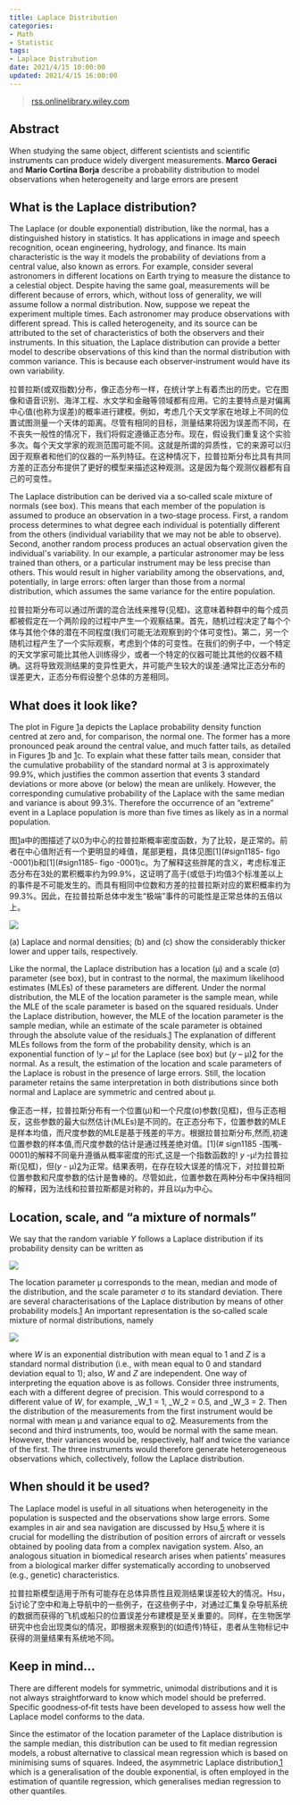```yaml
---
title: Laplace Distribution
categories:
- Math
- Statistic
tags:
- Laplace Distribution
date: 2021/4/15 10:00:00
updated: 2021/4/15 16:00:00
---
```




> [rss.onlinelibrary.wiley.com](https://rss.onlinelibrary.wiley.com/doi/full/10.1111/j.1740-9713.2018.01185.x)

Abstract
--------

When studying the same object, different scientists and scientific instruments can produce widely divergent measurements. **Marco Geraci** and **Mario Cortina Borja** describe a probability distribution to model observations when heterogeneity and large errors are present

What is the Laplace distribution?
---------------------------------

The Laplace (or double exponential) distribution, like the normal, has a distinguished history in statistics. It has applications in image and speech recognition, ocean engineering, hydrology, and finance. Its main characteristic is the way it models the probability of deviations from a central value, also known as errors. For example, consider several astronomers in different locations on Earth trying to measure the distance to a celestial object. Despite having the same goal, measurements will be different because of errors, which, without loss of generality, we will assume follow a normal distribution. Now, suppose we repeat the experiment multiple times. Each astronomer may produce observations with different spread. This is called heterogeneity, and its source can be attributed to the set of characteristics of both the observers and their instruments. In this situation, the Laplace distribution can provide a better model to describe observations of this kind than the normal distribution with common variance. This is because each observer‐instrument would have its own variability.

拉普拉斯(或双指数)分布，像正态分布一样，在统计学上有着杰出的历史。它在图像和语音识别、海洋工程、水文学和金融等领域都有应用。它的主要特点是对偏离中心值(也称为误差)的概率进行建模。例如，考虑几个天文学家在地球上不同的位置试图测量一个天体的距离。尽管有相同的目标，测量结果将因为误差而不同，在不丧失一般性的情况下，我们将假定遵循正态分布。现在，假设我们重复这个实验多次。每个天文学家的观测范围可能不同。这就是所谓的异质性，它的来源可以归因于观察者和他们的仪器的一系列特征。在这种情况下，拉普拉斯分布比具有共同方差的正态分布提供了更好的模型来描述这种观测。这是因为每个观测仪器都有自己的可变性。

The Laplace distribution can be derived via a so‐called scale mixture of normals (see box). This means that each member of the population is assumed to produce an observation in a two‐stage process. First, a random process determines to what degree each individual is potentially different from the others (individual variability that we may not be able to observe). Second, another random process produces an actual observation given the individual's variability. In our example, a particular astronomer may be less trained than others, or a particular instrument may be less precise than others. This would result in higher variability among the observations, and, potentially, in large errors: often larger than those from a normal distribution, which assumes the same variance for the entire population.

拉普拉斯分布可以通过所谓的混合法线来推导(见框)。这意味着种群中的每个成员都被假定在一个两阶段的过程中产生一个观察结果。首先，随机过程决定了每个个体与其他个体的潜在不同程度(我们可能无法观察到的个体可变性)。第二，另一个随机过程产生了一个实际观察，考虑到个体的可变性。在我们的例子中，一个特定的天文学家可能比其他人训练得少，或者一个特定的仪器可能比其他的仪器不精确。这将导致观测结果的变异性更大，并可能产生较大的误差:通常比正态分布的误差更大，正态分布假设整个总体的方差相同。

What does it look like?
-----------------------

The plot in Figure [1](#sign1185-fig-0001)a depicts the Laplace probability density function centred at zero and, for comparison, the normal one. The former has a more pronounced peak around the central value, and much fatter tails, as detailed in Figures [1](#sign1185-fig-0001)b and [1](#sign1185-fig-0001)c. To explain what these fatter tails mean, consider that the cumulative probability of the standard normal at 3 is approximately 99.9%, which justifies the common assertion that events 3 standard deviations or more above (or below) the mean are unlikely. However, the corresponding cumulative probability of the Laplace with the same median and variance is about 99.3%. Therefore the occurrence of an “extreme” event in a Laplace population is more than five times as likely as in a normal population.

图[1](#sign1185-fig-0001)a中的图描述了以0为中心的拉普拉斯概率密度函数，为了比较，是正常的。前者在中心值附近有一个更明显的峰值，尾部更粗，具体见图[1](#sign1185- figo -0001)b和[1](#sign1185- figo -0001)c。为了解释这些胖尾的含义，考虑标准正态分布在3处的累积概率约为99.9%，这证明了高于(或低于)均值3个标准差以上的事件是不可能发生的。而具有相同中位数和方差的拉普拉斯对应的累积概率约为99.3%。因此，在拉普拉斯总体中发生“极端”事件的可能性是正常总体的五倍以上。

[![](https://rss.onlinelibrary.wiley.com/cms/asset/88edfd67-37e8-4f71-8a27-f94c13c27c99/sign1185-fig-0001-m.png)](https://rss.onlinelibrary.wiley.com/cms/asset/7fe82457-b904-43b1-bf46-49107bc8a3ad/sign1185-fig-0001-m.jpg)

(a) Laplace and normal densities; (b) and (c) show the considerably thicker lower and upper tails, respectively.

Like the normal, the Laplace distribution has a location (μ) and a scale (σ) parameter (see box), but in contrast to the normal, the maximum likelihood estimates (MLEs) of these parameters are different. Under the normal distribution, the MLE of the location parameter is the sample mean, while the MLE of the scale parameter is based on the squared residuals. Under the Laplace distribution, however, the MLE of the location parameter is the sample median, while an estimate of the scale parameter is obtained through the absolute value of the residuals.[1](#sign1185-bib-0001) The explanation of different MLEs follows from the form of the probability density, which is an exponential function of !_y_ – μ! for the Laplace (see box) but (_y_ – μ)[2](#sign1185-bib-0002) for the normal. As a result, the estimation of the location and scale parameters of the Laplace is robust in the presence of large errors. Still, the location parameter retains the same interpretation in both distributions since both normal and Laplace are symmetric and centred about μ.

像正态一样，拉普拉斯分布有一个位置(μ)和一个尺度(σ)参数(见框)，但与正态相反，这些参数的最大似然估计(MLEs)是不同的。在正态分布下，位置参数的MLE是样本均值，而尺度参数的MLE是基于残差的平方。根据拉普拉斯分布,然而,初速位置参数的样本值,而尺度参数的估计是通过残差绝对值。[1](# sign1185 -围嘴- 0001)的解释不同毫升遵循从概率密度的形式,这是一个指数函数的! _y_ -μ!为拉普拉斯(见框)，但(_y_ - μ)[2](#sign1185-bib-0002)为正常。结果表明，在存在较大误差的情况下，对拉普拉斯位置参数和尺度参数的估计是鲁棒的。尽管如此，位置参数在两种分布中保持相同的解释，因为法线和拉普拉斯都是对称的，并且以μ为中心。

Location, scale, and “a mixture of normals”
-------------------------------------------

We say that the random variable _Y_ follows a Laplace distribution if its probability density can be written as

![](https://rss.onlinelibrary.wiley.com/cms/asset/30fab65d-a446-4fa0-add2-6dc1fea4184c/sign1185-math-0001.png)

The location parameter μ corresponds to the mean, median and mode of the distribution, and the scale parameter σ to its standard deviation. There are several characterisations of the Laplace distribution by means of other probability models.[1](#sign1185-bib-0001) An important representation is the so‐called scale mixture of normal distributions, namely

![](https://rss.onlinelibrary.wiley.com/cms/asset/5f760730-fb34-4677-8301-eb61eef14748/sign1185-math-0002.png)

where _W_ is an exponential distribution with mean equal to 1 and _Z_ is a standard normal distribution (i.e., with mean equal to 0 and standard deviation equal to 1); also, _W_ and _Z_ are independent. One way of interpreting the equation above is as follows. Consider three instruments, each with a different degree of precision. This would correspond to a different value of _W_, for example, _W_1 = 1, _W_2 = 0.5, and _W_3 = 2. Then the distribution of the measurements from the first instrument would be normal with mean μ and variance equal to σ[2](#sign1185-bib-0002). Measurements from the second and third instruments, too, would be normal with the same mean. However, their variances would be, respectively, half and twice the variance of the first. The three instruments would therefore generate heterogeneous observations which, collectively, follow the Laplace distribution.

When should it be used?
-----------------------

The Laplace model is useful in all situations when heterogeneity in the population is suspected and the observations show large errors. Some examples in air and sea navigation are discussed by Hsu,[5](#sign1185-bib-0005) where it is crucial for modelling the distribution of position errors of aircraft or vessels obtained by pooling data from a complex navigation system. Also, an analogous situation in biomedical research arises when patients’ measures from a biological marker differ systematically according to unobserved (e.g., genetic) characteristics.

拉普拉斯模型适用于所有可能存在总体异质性且观测结果误差较大的情况。Hsu，[5](#sign1185-bib-0005)讨论了空中和海上导航中的一些例子，在这些例子中，对通过汇集复杂导航系统的数据而获得的飞机或船只的位置误差分布建模是至关重要的。同样，在生物医学研究中也会出现类似的情况，即根据未观察到的(如遗传)特征，患者从生物标记中获得的测量结果有系统地不同。

Keep in mind…
-------------

There are different models for symmetric, unimodal distributions and it is not always straightforward to know which model should be preferred. Specific goodness‐of‐fit tests have been developed to assess how well the Laplace model conforms to the data.

Since the estimator of the location parameter of the Laplace distribution is the sample median, this distribution can be used to fit median regression models, a robust alternative to classical mean regression which is based on minimising sums of squares. Indeed, the asymmetric Laplace distribution,[1](#sign1185-bib-0001) which is a generalisation of the double exponential, is often employed in the estimation of quantile regression, which generalises median regression to other quantiles.
